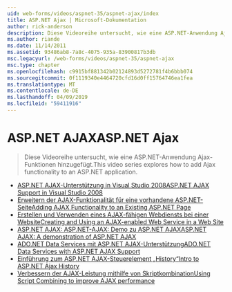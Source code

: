 ```yaml
---
uid: web-forms/videos/aspnet-35/aspnet-ajax/index
title: ASP.NET Ajax | Microsoft-Dokumentation
author: rick-anderson
description: Diese Videoreihe untersucht, wie eine ASP.NET-Anwendung Ajax-Funktionen hinzugefügt.
ms.author: riande
ms.date: 11/14/2011
ms.assetid: 93486ab8-7a8c-4075-935a-83900817b3db
msc.legacyurl: /web-forms/videos/aspnet-35/aspnet-ajax
msc.type: chapter
ms.openlocfilehash: c9915bf881342b02124893d5272781f4b6bbb074
ms.sourcegitcommit: 0f1119340e4464720cfd16d0ff15764746ea1fea
ms.translationtype: MT
ms.contentlocale: de-DE
ms.lasthandoff: 04/09/2019
ms.locfileid: "59411916"
---
```

# <a name="aspnet-ajax"></a><span data-ttu-id="d4d3e-103">ASP.NET AJAX</span><span class="sxs-lookup"><span data-stu-id="d4d3e-103">ASP.NET Ajax</span></span>

> <span data-ttu-id="d4d3e-104">Diese Videoreihe untersucht, wie eine ASP.NET-Anwendung Ajax-Funktionen hinzugefügt.</span><span class="sxs-lookup"><span data-stu-id="d4d3e-104">This video series explores how to add Ajax functionality to an ASP.NET application.</span></span>


- [<span data-ttu-id="d4d3e-105">ASP.NET AJAX-Unterstützung in Visual Studio 2008</span><span class="sxs-lookup"><span data-stu-id="d4d3e-105">ASP.NET AJAX Support in Visual Studio 2008</span></span>](aspnet-ajax-support-in-visual-studio-2008.md)
- [<span data-ttu-id="d4d3e-106">Erweitern der AJAX-Funktionalität für eine vorhandene ASP.NET-Seite</span><span class="sxs-lookup"><span data-stu-id="d4d3e-106">Adding AJAX Functionality to an Existing ASP.NET Page</span></span>](adding-ajax-functionality-to-an-existing-aspnet-page.md)
- [<span data-ttu-id="d4d3e-107">Erstellen und Verwenden eines AJAX-fähigen Webdiensts bei einer Website</span><span class="sxs-lookup"><span data-stu-id="d4d3e-107">Creating and Using an AJAX-enabled Web Service in a Web Site</span></span>](creating-and-using-an-ajax-enabled-web-service-in-a-web-site.md)
- [<span data-ttu-id="d4d3e-108">ASP.NET AJAX: ASP.NET-AJAX: Demo zu ASP.NET AJAX</span><span class="sxs-lookup"><span data-stu-id="d4d3e-108">ASP.NET AJAX: A demonstration of ASP.NET AJAX</span></span>](aspnet-ajax-a-demonstration-of-aspnet-ajax.md)
- [<span data-ttu-id="d4d3e-109">ADO.NET Data Services mit ASP.NET AJAX-Unterstützung</span><span class="sxs-lookup"><span data-stu-id="d4d3e-109">ADO.NET Data Services with ASP.NET AJAX Support</span></span>](adonet-data-services-with-aspnet-ajax-support.md)
- [<span data-ttu-id="d4d3e-110">Einführung zum ASP.NET AJAX-Steuerelement „History“</span><span class="sxs-lookup"><span data-stu-id="d4d3e-110">Intro to ASP.NET Ajax History</span></span>](introduction-to-aspnet-ajax-history.md)
- [<span data-ttu-id="d4d3e-111">Verbessern der AJAX-Leistung mithilfe von Skriptkombination</span><span class="sxs-lookup"><span data-stu-id="d4d3e-111">Using Script Combining to improve AJAX performance</span></span>](using-script-combining-to-improve-ajax-performance.md)
